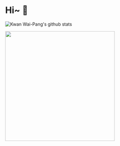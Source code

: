 # Hi~ 👋

![Kwan Wai-Pang's github stats](https://github-readme-stats-one-bice.vercel.app/api?username=KwanWaiPang&show_icons=true&theme=default&count_private=true&role=OWNER,ORGANIZATION_MEMBER&hide=prs,issues) 

<img height=350 src="https://github-readme-stats.vercel.app/api/top-langs/?username=KwanWaiPang&layout=donut&langs_count=6&hide=CMake, JavaScript, Cuda, CSS, PowerShell, GLSL, Roff, Shell" />

